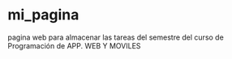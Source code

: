 # mi_pagina
pagina web para almacenar las tareas del semestre del curso de Programación de APP. WEB Y MOVILES
